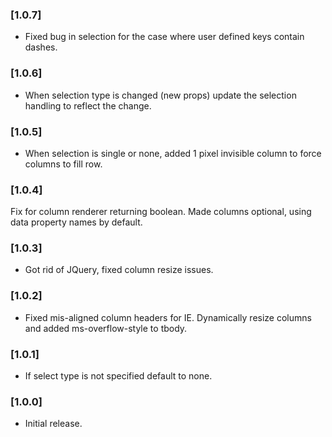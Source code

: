 ### [1.0.7]
* Fixed bug in selection for the case where user defined keys contain dashes.

### [1.0.6]
* When selection type is changed (new props) update the selection handling to reflect the change.

### [1.0.5]
* When selection is single or none, added 1 pixel invisible column to force columns to fill row.

### [1.0.4]
Fix for column renderer returning boolean. Made columns optional, using data property names by default.

### [1.0.3]
* Got rid of JQuery, fixed column resize issues.

### [1.0.2]
* Fixed mis-aligned column headers for IE. Dynamically resize columns and added ms-overflow-style to tbody.

### [1.0.1]
* If select type is not specified default to none.

### [1.0.0]
* Initial release.
